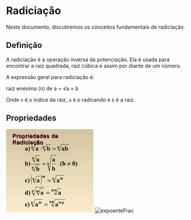 # Radiciação

Neste documento, discutiremos os conceitos fundamentais de radiciação.

## Definição

A radiciação é a operação inversa da potenciação. Ela é usada para encontrar a raiz quadrada, raiz cúbica e assim por diante de um número.

A expressão geral para radiciação é:

raiz enésima (n) de a = √a = b

Onde `n` é o índice da raiz, `a` é o radicando e `b` é a raiz.

## Propriedades

![propriedades](https://github.com/joao-pedro-angelo/AventurasPi/blob/main/imgs/radicia%C3%A7%C3%A3oProps.png)
![expoenteFrac](https://github.com/joao-pedro-angelo/AventurasPi/blob/main/imgs/expoenteFracion%C3%A1rio.png)
